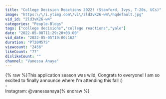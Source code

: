 ```yaml
---
title: "College Decision Reactions 2022! (Stanford, Ivys, T-20s, UCs)"
image: "https:\/\/i.ytimg.com\/vi\/2ld3vK26-w4\/hqdefault.jpg"
vid_id: "2ld3vK26-w4"
categories: "People-Blogs"
tags: ["college decisions","college reactions","yale"]
date: "2022-05-08T11:29:20+03:00"
vid_date: "2022-05-05T19:00:16Z"
duration: "PT20M57S"
viewcount: "2456"
likeCount: "77"
dislikeCount: ""
channel: "Vanessa Anaya"
---
```

{% raw %}This application season was wild, Congrats to everyone! I am so excited to finally announce where I'm attending this fall :)<br />-<br />Instagram: @vanessanaya{% endraw %}
